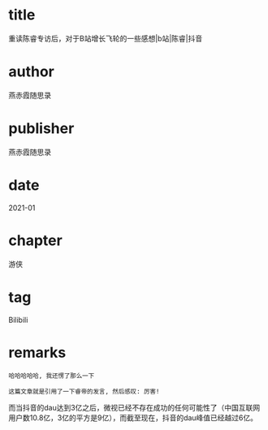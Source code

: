 # title
重读陈睿专访后，对于B站增长飞轮的一些感想|b站|陈睿|抖音

# author
燕赤霞随思录

# publisher
燕赤霞随思录

# date
2021-01

# chapter
游侠

# tag
Bilibili

# remarks
`哈哈哈哈哈, 我还愣了那么一下`

`这篇文章就是引用了一下睿帝的发言, 然后感叹: 厉害!`

而当抖音的dau达到3亿之后，微视已经不存在成功的任何可能性了（中国互联网用户数10.8亿，3亿的平方是9亿），而截至现在，抖音的dau峰值已经越过6亿。

